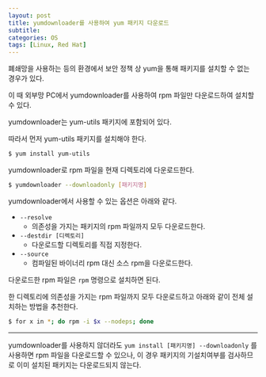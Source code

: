 ```yaml
---
layout: post
title: yumdownloader를 사용하여 yum 패키지 다운로드
subtitle: 
categories: OS
tags: [Linux, Red Hat]
---
```


폐쇄망을 사용하는 등의 환경에서 보안 정책 상 yum을 통해 패키지를 설치할 수 없는 경우가 있다.

이 때 외부망 PC에서 yumdownloader를 사용하여 rpm 파일만 다운로드하여 설치할 수 있다.

yumdownloader는 yum-utils 패키지에 포함되어 있다.

따라서 먼저 yum-utils 패키지를 설치해야 한다.

```bash
$ yum install yum-utils
```

yumdownloader로 rpm 파일을 현재 디렉토리에 다운로드한다.

```bash
$ yumdownloader --downloadonly [패키지명]
```

yumdownloader에서 사용할 수 있는 옵션은 아래와 같다.

- `--resolve`
    - 의존성을 가지는 패키지의 rpm 파일까지 모두 다운로드한다.
- `--destdir [디렉토리]`
    - 다운로드할 디렉토리를 직접 지정한다.
- `--source`
    - 컴파일된 바이너리 rpm 대신 소스 rpm을 다운로드한다.

다운로드한 rpm 파일은 `rpm` 명령으로 설치하면 된다.

한 디렉토리에 의존성을 가지는 rpm 파일까지 모두 다운로드하고 아래와 같이 전체 설치하는 방법을 추천한다.

```bash
$ for x in *; do rpm -i $x --nodeps; done
```

---

yumdownloader를 사용하지 않더라도 `yum install [패키지명] --downloadonly` 를 사용하면 rpm 파일을 다운로드할 수 있으나,
이 경우 패키지의 기설치여부를 검사하므로 이미 설치된 패키지는 다운로드되지 않는다.
